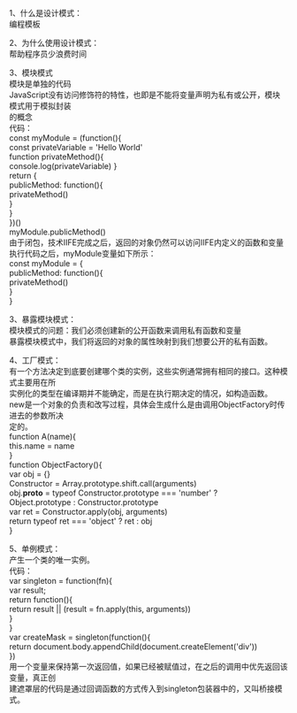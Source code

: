 1、什么是设计模式：  
编程模板  

2、为什么使用设计模式：  
帮助程序员少浪费时间  
  
3、模块模式  
模块是单独的代码  
JavaScript没有访问修饰符的特性，也即是不能将变量声明为私有或公开，模块模式用于模拟封装  
的概念  
代码：  
const myModule = (function(){    
	const privateVariable = 'Hello World'  
	function privateMethod(){    
		console.log(privateVariable)
	}    
	return {    
		publicMethod: function(){   
			privateMethod()   
		}   
	}    
})()   
myModule.publicMethod()   
由于闭包，技术IIFE完成之后，返回的对象仍然可以访问IIFE内定义的函数和变量    
执行代码之后，myModule变量如下所示：    
const myModule = {    
	publicMethod: function(){    
		privateMethod()    
	}   
}   
  
3、暴露模块模式：   
模块模式的问题：我们必须创建新的公开函数来调用私有函数和变量    
暴露模块模式中，我们将返回的对象的属性映射到我们想要公开的私有函数。   
  
4、工厂模式：   
有一个方法决定到底要创建哪个类的实例，这些实例通常拥有相同的接口。这种模式主要用在所   
实例化的类型在编译期并不能确定，而是在执行期决定的情况，如构造函数。   
new是一个对象的负责和改写过程，具体会生成什么是由调用ObjectFactory时传进去的参数所决   
定的。   
function A(name){  
	this.name = name   
}   
function ObjectFactory(){   
	var obj = {}  
	Constructor = Array.prototype.shift.call(arguments)   
	obj.__proto__ = typeof Constructor.prototype === 'number' ?   
		Object.prototype : Constructor.prototype   
	var ret = Constructor.apply(obj, arguments)   
	return typeof ret === 'object' ? ret : obj   
}   
  
5、单例模式：   
产生一个类的唯一实例。   
代码：  
var singleton = function(fn){   
	var result;   
	return function(){   
		return result || (result = fn.apply(this, arguments))  
	}   
}   
var createMask = singleton(function(){   
	return document.body.appendChild(document.createElement('div'))   
})   
用一个变量来保持第一次返回值，如果已经被赋值过，在之后的调用中优先返回该变量，真正创   
建遮罩层的代码是通过回调函数的方式传入到singleton包装器中的，又叫桥接模式。   













